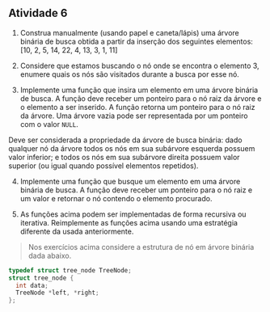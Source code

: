 ## Atividade 6

1. Construa manualmente (usando papel e caneta/lápis) uma árvore binária de busca obtida a partir da inserção dos seguintes elementos: [10, 2, 5, 14, 22, 4, 13, 3, 1, 11]


2. Considere que estamos buscando o nó onde se encontra o elemento 3, enumere quais os nós são visitados durante a busca por esse nó.

3. Implemente uma função que insira um elemento em uma árvore binária de busca. A função deve receber um ponteiro para o nó raiz da árvore e o elemento a ser inserido. A função retorna um ponteiro para o nó raiz da árvore. Uma árvore vazia pode ser representada por um ponteiro com o valor ``NULL``.

  Deve ser considerada a propriedade da árvore de busca binária: dado qualquer nó da árvore todos os nós em sua subárvore esquerda possuem valor inferior; e todos os nós em sua subárvore direita possuem valor superior (ou igual quando possível elementos repetidos).

4. Implemente uma função que busque um elemento em uma árvore binária de busca. A função deve receber um ponteiro para o nó raiz e um valor e retornar o nó contendo o elemento procurado.

5. As funções acima podem ser implementadas de forma recursiva ou iterativa. Reimplemente as funções acima usando uma estratégia diferente da usada anteriormente.



  >Nos exercícios acima considere a estrutura de nó em árvore binária dada abaixo.
  ```C
  typedef struct tree_node TreeNode;
  struct tree_node {
    int data;
    TreeNode *left, *right;
  };
  ```
